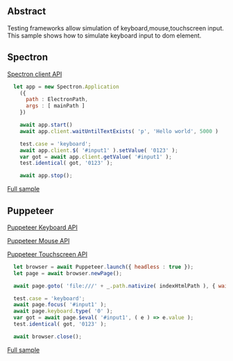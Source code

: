 ## Abstract
Testing frameworks allow simulation of keyboard,mouse,touchscreen input. This sample shows how to simulate keyboard input to dom element.

## Spectron
[Spectron client API](https://webdriver.io/docs/api.html)

```javascript
  let app = new Spectron.Application
    ({
      path : ElectronPath,
      args : [ mainPath ]
    })

    await app.start()
    await app.client.waitUntilTextExists( 'p', 'Hello world', 5000 )

    test.case = 'keyboard';
    await app.client.$( '#input1' ).setValue( '0123' );
    var got = await app.client.getValue( '#input1' );
    test.identical( got, '0123' );

    await app.stop();
```
[Full sample](../../../sample/spectron/Input.test.s)

## Puppeteer
[Puppeteer Keyboard API](https://pptr.dev/#?product=Puppeteer&version=v2.0.0&show=api-class-keyboard)

[Puppeteer Mouse API](https://pptr.dev/#?product=Puppeteer&version=v2.0.0&show=api-class-mouse)

[Puppeteer Touchscreen API](https://pptr.dev/#?product=Puppeteer&version=v2.0.0&show=api-class-touchscreen)

```javascript
  let browser = await Puppeteer.launch({ headless : true });
  let page = await browser.newPage();

  await page.goto( 'file:///' + _.path.nativize( indexHtmlPath ), { waitUntil : 'load' } );

  test.case = 'keyboard';
  await page.focus( '#input1' );
  await page.keyboard.type( '0' );
  var got = await page.$eval( '#input1', ( e ) => e.value );
  test.identical( got, '0123' );

  await browser.close();
```
[Full sample](../../../sample/puppeteer/Input.test.s)
